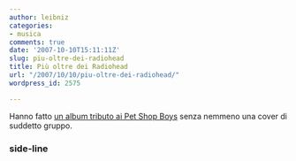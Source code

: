 ```yaml
---
author: leibniz
categories:
- musica
comments: true
date: '2007-10-10T15:11:11Z'
slug: piu-oltre-dei-radiohead
title: Più oltre dei Radiohead
url: "/2007/10/10/piu-oltre-dei-radiohead/"
wordpress_id: 2575

---
```

Hanno fatto [un album tributo ai Pet Shop Boys](http://www.side-line.com/news_comments.php?id=26234_0_2_0_C) senza nemmeno una cover di suddetto gruppo.


### side-line
